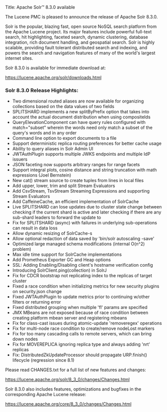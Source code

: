 Title: Apache Solr™ 8.3.0 available

The Lucene PMC is pleased to announce the release of Apache Solr 8.3.0.

Solr is the popular, blazing fast, open source NoSQL search platform from the Apache Lucene project. Its major features include powerful full-text search, hit highlighting, faceted search, dynamic clustering, database integration, rich document handling, and geospatial search. Solr is highly scalable, providing fault tolerant distributed search and indexing, and powers the search and navigation features of many of the world's largest internet sites.

Solr 8.3.0 is available for immediate download at:

  <https://lucene.apache.org/solr/downloads.html>

### Solr 8.3.0 Release Highlights:

  * Two dimensional routed aliases are now available for organizing collections based on the data values of two fields
  * SPLITSHARD implements a new splitByPrefix option that takes into account the actual document distribution when using compositeIds
  * QueryElevationComponent can have query rules configured with match="subset" wherein the words need only match a subset of the query's words and in any order
  * Command line option to export documents to a file
  * Support deterministic replica routing preferences for better cache usage
  * Ability to query aliases in Solr Admin UI
  * JWTAuthPlugin supports multiple JWKS endpoints and multiple IdP issuers
  * JSON faceting now supports arbitrary ranges for range facets
  * Support integral plots, cosine distance and string truncation with math expressions (Joel Bernstein)
  * New cat() stream source to create tuples from lines in local files
  * Add upper, lower, trim and split Stream Evaluators
  * Add CsvStream, TsvStream Streaming Expressions and supporting Stream Evaluators
  * Add CaffeineCache, an efficient implementation of SolrCache
  * Live SPLITSHARD can lose updates due to cluster state change between checking if the current shard is active and later checking if there are any sub-shard leaders to forward the update to
  * Fix for SPLITSHARD (async) with failures in underlying sub-operations can result in data loss
  * Allow dynamic resizing of SolrCache-s
  * Allow optional redaction of data saved by 'bin/solr autoscaling -save'
  * Optimized large managed schema modifications (internal O(n^2) problem)
  * Max idle time support for SolrCache implementations
  * Add Prometheus Exporter GC and Heap options
  * SSL: Adding Enabling/Disabling client's hostname verification config
  * Introducing SolrClient.ping(collection) in SolrJ
  * Fix for CDCR bootstrap not replicating index to the replicas of target cluster
  * Fixed a race condition when initializing metrics for new security plugins on security.json change
  * Fixed JWTAuthPlugin to update metrics prior to continuing w/other filters or returning error
  * Fixed distributed grouping when multiple 'fl' params are specified
  * JMX MBeans are not exposed because of race condition between creating platform mbean server and registering mbeans
  * Fix for class-cast issues during atomic-update 'removeregex' operations
  * Fix for multi-node race condition to create/remove nodeLost markers
  * Fix for too many cascading calls to remote servers, which can bring down nodes
  * Fix for MOVEREPLICA ignoring replica type and always adding 'nrt' replicas
  * Fix: DistributedZkUpdateProcessor should propagate URP.finish() lifecycle (regression since 8.1)


Please read CHANGES.txt for a full list of new features and changes:

  <https://lucene.apache.org/solr/8_3_0/changes/Changes.html>

Solr 8.3.0 also includes features, optimizations  and bugfixes in the corresponding Apache Lucene release:

  <https://lucene.apache.org/core/8_3_0/changes/Changes.html>

